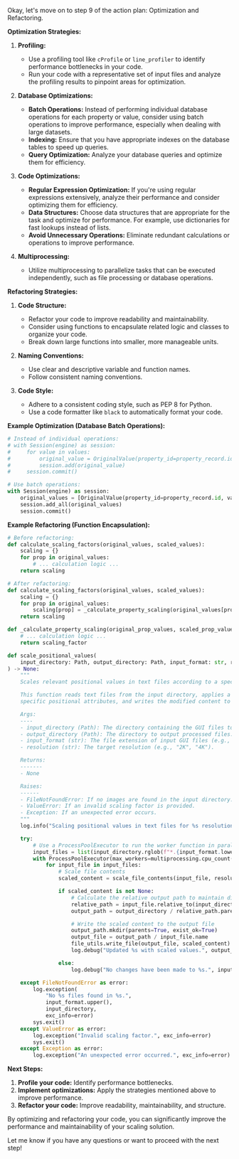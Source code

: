 Okay, let's move on to step 9 of the action plan: Optimization and Refactoring.

**Optimization Strategies:**

1. **Profiling:**
   - Use a profiling tool like `cProfile` or `line_profiler` to identify performance bottlenecks in your code.
   - Run your code with a representative set of input files and analyze the profiling results to pinpoint areas for optimization.

2. **Database Optimizations:**
   - **Batch Operations:** Instead of performing individual database operations for each property or value, consider using batch operations to improve performance, especially when dealing with large datasets.
   - **Indexing:** Ensure that you have appropriate indexes on the database tables to speed up queries.
   - **Query Optimization:** Analyze your database queries and optimize them for efficiency.

3. **Code Optimizations:**
   - **Regular Expression Optimization:** If you're using regular expressions extensively, analyze their performance and consider optimizing them for efficiency.
   - **Data Structures:** Choose data structures that are appropriate for the task and optimize for performance. For example, use dictionaries for fast lookups instead of lists.
   - **Avoid Unnecessary Operations:** Eliminate redundant calculations or operations to improve performance.

4. **Multiprocessing:**
   - Utilize multiprocessing to parallelize tasks that can be executed independently, such as file processing or database operations.

**Refactoring Strategies:**

1. **Code Structure:**
   - Refactor your code to improve readability and maintainability.
   - Consider using functions to encapsulate related logic and classes to organize your code.
   - Break down large functions into smaller, more manageable units.

2. **Naming Conventions:**
   - Use clear and descriptive variable and function names.
   - Follow consistent naming conventions.

3. **Code Style:**
   - Adhere to a consistent coding style, such as PEP 8 for Python.
   - Use a code formatter like `black` to automatically format your code.

**Example Optimization (Database Batch Operations):**

```python
# Instead of individual operations:
# with Session(engine) as session:
#     for value in values:
#         original_value = OriginalValue(property_id=property_record.id, value=value)
#         session.add(original_value)
#     session.commit()

# Use batch operations:
with Session(engine) as session:
    original_values = [OriginalValue(property_id=property_record.id, value=value) for value in values]
    session.add_all(original_values)
    session.commit()
```

**Example Refactoring (Function Encapsulation):**

```python
# Before refactoring:
def calculate_scaling_factors(original_values, scaled_values):
    scaling = {}
    for prop in original_values:
        # ... calculation logic ...
    return scaling

# After refactoring:
def calculate_scaling_factors(original_values, scaled_values):
    scaling = {}
    for prop in original_values:
        scaling[prop] = _calculate_property_scaling(original_values[prop], scaled_values[prop])
    return scaling

def _calculate_property_scaling(original_prop_values, scaled_prop_values):
    # ... calculation logic ...
    return scaling_factor

def scale_positional_values(
    input_directory: Path, output_directory: Path, input_format: str, resolution: str
) -> None:
    """
    Scales relevant positional values in text files according to a specified scaling factor.

    This function reads text files from the input directory, applies a scaling factor to
    specific positional attributes, and writes the modified content to the output directory.

    Args:
    ----
    - input_directory (Path): The directory containing the GUI files to process.
    - output_directory (Path): The directory to output processed files.
    - input_format (str): The file extension of input GUI files (e.g., 'xml', 'ui').
    - resolution (str): The target resolution (e.g., "2K", "4K").

    Returns:
    -------
    - None

    Raises:
    ------
    - FileNotFoundError: If no images are found in the input directory.
    - ValueError: If an invalid scaling factor is provided.
    - Exception: If an unexpected error occurs.
    """
    log.info("Scaling positional values in text files for %s resolution...", resolution)

    try:
        # Use a ProcessPoolExecutor to run the worker function in parallel.
        input_files = list(input_directory.rglob(f"*.{input_format.lower()}"))
        with ProcessPoolExecutor(max_workers=multiprocessing.cpu_count()) as executor:
            for input_file in input_files:
                # Scale file contents
                scaled_content = scale_file_contents(input_file, resolution)

                if scaled_content is not None:
                    # Calculate the relative output path to maintain directory structure.
                    relative_path = input_file.relative_to(input_directory)
                    output_path = output_directory / relative_path.parent

                    # Write the scaled content to the output file
                    output_path.mkdir(parents=True, exist_ok=True)
                    output_file = output_path / input_file.name
                    file_utils.write_file(output_file, scaled_content)
                    log.debug("Updated %s with scaled values.", output_file.name)

                else:
                    log.debug("No changes have been made to %s.", input_file.name)

    except FileNotFoundError as error:
        log.exception(
            "No %s files found in %s.",
            input_format.upper(),
            input_directory,
            exc_info=error)
        sys.exit()
    except ValueError as error:
        log.exception("Invalid scaling factor.", exc_info=error)
        sys.exit()
    except Exception as error:
        log.exception("An unexpected error occurred.", exc_info=error)
```

**Next Steps:**

1. **Profile your code:** Identify performance bottlenecks.
2. **Implement optimizations:** Apply the strategies mentioned above to improve performance.
3. **Refactor your code:** Improve readability, maintainability, and structure.

By optimizing and refactoring your code, you can significantly improve the performance and maintainability of your scaling solution.

Let me know if you have any questions or want to proceed with the next step!

